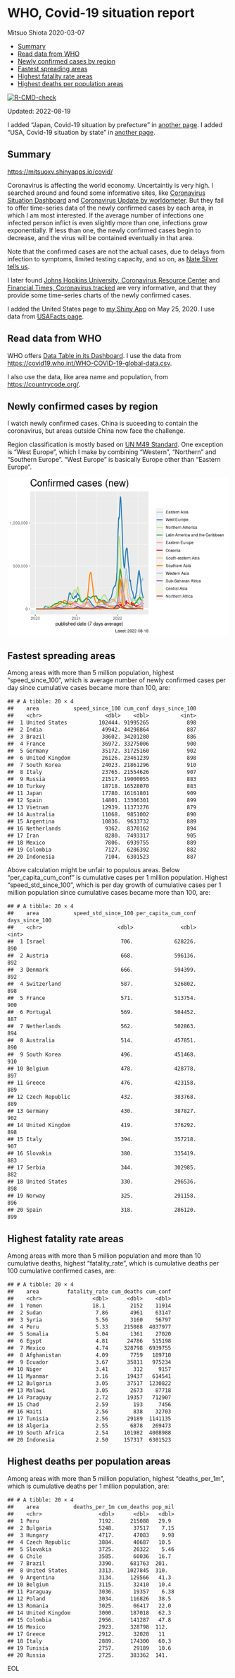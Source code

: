 WHO, Covid-19 situation report
================
Mitsuo Shiota
2020-03-07

-   <a href="#summary" id="toc-summary">Summary</a>
-   <a href="#read-data-from-who" id="toc-read-data-from-who">Read data from
    WHO</a>
-   <a href="#newly-confirmed-cases-by-region"
    id="toc-newly-confirmed-cases-by-region">Newly confirmed cases by
    region</a>
-   <a href="#fastest-spreading-areas"
    id="toc-fastest-spreading-areas">Fastest spreading areas</a>
-   <a href="#highest-fatality-rate-areas"
    id="toc-highest-fatality-rate-areas">Highest fatality rate areas</a>
-   <a href="#highest-deaths-per-population-areas"
    id="toc-highest-deaths-per-population-areas">Highest deaths per
    population areas</a>

<!-- badges: start -->

[![R-CMD-check](https://github.com/mitsuoxv/covid/actions/workflows/R-CMD-check.yaml/badge.svg)](https://github.com/mitsuoxv/covid/actions/workflows/R-CMD-check.yaml)
<!-- badges: end -->

Updated: 2022-08-19

I added “Japan, Covid-19 situation by prefecture” in [another
page](Japan.md). I added “USA, Covid-19 situation by state” in [another
page](USA.md).

## Summary

<https://mitsuoxv.shinyapps.io/covid/>

Coronavirus is affecting the world economy. Uncertaintiy is very high. I
searched around and found some informative sites, like [Coronavirus
Situation
Dashboard](https://who.maps.arcgis.com/apps/opsdashboard/index.html#/c88e37cfc43b4ed3baf977d77e4a0667)
and [Coronavirus Update by
worldometer](https://www.worldometers.info/coronavirus/). But they fail
to offer time-series data of the newly confirmed cases by each area, in
which I am most interested. If the average number of infections one
infected person inflict is even slightly more than one, infections grow
exponentially. If less than one, the newly confirmed cases begin to
decrease, and the virus will be contained eventually in that area.

Note that the confirmed cases are not the actual cases, due to delays
from infection to symptoms, limited testing capacity, and so on, as
[Nate Silver tells
us](https://fivethirtyeight.com/features/coronavirus-case-counts-are-meaningless/).

I later found [Johns Hopkins University, Coronavirus Resource
Center](https://coronavirus.jhu.edu/) and [Financial Times, Coronavirus
tracked](https://www.ft.com/content/a26fbf7e-48f8-11ea-aeb3-955839e06441)
are very informative, and that they provide some time-series charts of
the newly confirmed cases.

I added the United States page to [my Shiny
App](https://mitsuoxv.shinyapps.io/covid/) on May 25, 2020. I use data
from [USAFacts
page](https://usafacts.org/visualizations/coronavirus-covid-19-spread-map/).

## Read data from WHO

WHO offers [Data Table in its Dashboard](https://covid19.who.int/table).
I use the data from
<https://covid19.who.int/WHO-COVID-19-global-data.csv>.

I also use the data, like area name and population, from
<https://countrycode.org/>.

## Newly confirmed cases by region

I watch newly confirmed cases. China is suceeding to contain the
coronavirus, but areas outside China now face the challenge.

Region classification is mostly based on [UN M49
Standard](https://unstats.un.org/unsd/methodology/m49/). One exception
is “West Europe”, which I make by combining “Western”, “Northern” and
“Southern Europe”. “West Europe” is basically Europe other than “Eastern
Europe”.

![](README_files/figure-gfm/chart-1.png)<!-- -->

## Fastest spreading areas

Among areas with more than 5 million population, highest
“speed_since_100”, which is average number of newly confirmed cases per
day since cumulative cases became more than 100, are:

    ## # A tibble: 20 × 4
    ##    area           speed_since_100 cum_conf days_since_100
    ##    <chr>                    <dbl>    <dbl>          <int>
    ##  1 United States          102444. 91995265            898
    ##  2 India                   49942. 44298864            887
    ##  3 Brazil                  38602. 34201280            886
    ##  4 France                  36972. 33275006            900
    ##  5 Germany                 35172. 31725160            902
    ##  6 United Kingdom          26126. 23461239            898
    ##  7 South Korea             24023. 21861296            910
    ##  8 Italy                   23765. 21554626            907
    ##  9 Russia                  21517. 19000055            883
    ## 10 Turkey                  18718. 16528070            883
    ## 11 Japan                   17780. 16161801            909
    ## 12 Spain                   14801. 13306301            899
    ## 13 Vietnam                 12939. 11373276            879
    ## 14 Australia               11068.  9851002            890
    ## 15 Argentina               10836.  9633732            889
    ## 16 Netherlands              9362.  8370162            894
    ## 17 Iran                     8280.  7493317            905
    ## 18 Mexico                   7806.  6939755            889
    ## 19 Colombia                 7127.  6286392            882
    ## 20 Indonesia                7104.  6301523            887

Above calculation might be unfair to populous areas. Below
“per_capita_cum_conf” is cumulative cases per 1 million population.
Highest “speed_std_since_100”, which is per day growth of cumulative
cases per 1 million population since cumulative cases became more than
100, are:

    ## # A tibble: 20 × 4
    ##    area           speed_std_since_100 per_capita_cum_conf days_since_100
    ##    <chr>                        <dbl>               <dbl>          <int>
    ##  1 Israel                        706.             628226.            890
    ##  2 Austria                       668.             596136.            892
    ##  3 Denmark                       666.             594399.            892
    ##  4 Switzerland                   587.             526802.            898
    ##  5 France                        571.             513754.            900
    ##  6 Portugal                      569.             504452.            887
    ##  7 Netherlands                   562.             502863.            894
    ##  8 Australia                     514.             457851.            890
    ##  9 South Korea                   496.             451468.            910
    ## 10 Belgium                       478.             428778.            897
    ## 11 Greece                        476.             423158.            889
    ## 12 Czech Republic                432.             383768.            889
    ## 13 Germany                       430.             387827.            902
    ## 14 United Kingdom                419.             376292.            898
    ## 15 Italy                         394.             357218.            907
    ## 16 Slovakia                      380.             335419.            883
    ## 17 Serbia                        344.             302985.            882
    ## 18 United States                 330.             296536.            898
    ## 19 Norway                        325.             291158.            896
    ## 20 Spain                         318.             286120.            899

## Highest fatality rate areas

Among areas with more than 5 million population and more than 10
cumulative deaths, highest “fatality_rate”, which is cumulative deaths
per 100 cumulative confirmed cases, are:

    ## # A tibble: 20 × 4
    ##    area         fatality_rate cum_deaths cum_conf
    ##    <chr>                <dbl>      <dbl>    <dbl>
    ##  1 Yemen                18.1        2152    11914
    ##  2 Sudan                 7.86       4961    63147
    ##  3 Syria                 5.56       3160    56797
    ##  4 Peru                  5.33     215088  4037977
    ##  5 Somalia               5.04       1361    27020
    ##  6 Egypt                 4.81      24786   515198
    ##  7 Mexico                4.74     328798  6939755
    ##  8 Afghanistan           4.09       7759   189710
    ##  9 Ecuador               3.67      35811   975234
    ## 10 Niger                 3.41        312     9157
    ## 11 Myanmar               3.16      19437   614541
    ## 12 Bulgaria              3.05      37517  1230822
    ## 13 Malawi                3.05       2673    87718
    ## 14 Paraguay              2.72      19357   712907
    ## 15 Chad                  2.59        193     7456
    ## 16 Haiti                 2.56        838    32703
    ## 17 Tunisia               2.56      29189  1141135
    ## 18 Algeria               2.55       6878   269473
    ## 19 South Africa          2.54     101982  4008988
    ## 20 Indonesia             2.50     157317  6301523

## Highest deaths per population areas

Among areas with more than 5 million population, highest
“deaths_per_1m”, which is cumulative deaths per 1 million population,
are:

    ## # A tibble: 20 × 4
    ##    area           deaths_per_1m cum_deaths pop_mil
    ##    <chr>                  <dbl>      <dbl>   <dbl>
    ##  1 Peru                   7192.     215088   29.9 
    ##  2 Bulgaria               5248.      37517    7.15
    ##  3 Hungary                4717.      47083    9.98
    ##  4 Czech Republic         3884.      40687   10.5 
    ##  5 Slovakia               3725.      20322    5.46
    ##  6 Chile                  3585.      60036   16.7 
    ##  7 Brazil                 3390.     681763  201.  
    ##  8 United States          3313.    1027845  310.  
    ##  9 Argentina              3134.     129566   41.3 
    ## 10 Belgium                3115.      32410   10.4 
    ## 11 Paraguay               3036.      19357    6.38
    ## 12 Poland                 3034.     116826   38.5 
    ## 13 Romania                3025.      66417   22.0 
    ## 14 United Kingdom         3000.     187018   62.3 
    ## 15 Colombia               2956.     141287   47.8 
    ## 16 Mexico                 2923.     328798  112.  
    ## 17 Greece                 2912.      32028   11   
    ## 18 Italy                  2889.     174300   60.3 
    ## 19 Tunisia                2757.      29189   10.6 
    ## 20 Russia                 2725.     383362  141.

EOL
